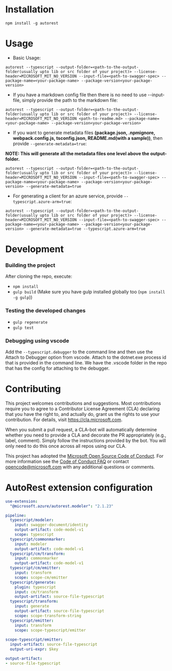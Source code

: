 
# Installation
```
npm install -g autorest
```

# Usage
- Basic Usage:
```
autorest --typescript --output-folder=<path-to-the-output-folder(usually upto lib or src folder of your project)> --license-header=MICROSOFT_MIT_NO_VERSION --input-file=<path-to-swagger-spec> --package-name=<your-package-name> --package-version<your-package-version>
```
- If you have a markdown config file then there is no need to use --input-file, simply provide the path to the markdown file:
```
autorest --typescript --output-folder=<path-to-the-output-folder(usually upto lib or src folder of your project)> --license-header=MICROSOFT_MIT_NO_VERSION <path-to-readme.md> --package-name=<your-package-name> --package-version<your-package-version>
```
- If you want to generate metadata files **__(package.json, .npmignore, webpack.config.js, tsconfig.json, README.md(with a sample))__**, then provide `--generate-metadata=true`:

**NOTE: This will generate all the __metadata__ files one level above the output-folder.**
```
autorest --typescript --output-folder=<path-to-the-output-folder(usually upto lib or src folder of your project)> --license-header=MICROSOFT_MIT_NO_VERSION --input-file=<path-to-swagger-spec> --package-name=<your-package-name> --package-version<your-package-version> --generate-metadata=true
```

- For generating a client for an azure service, provide `--typescript.azure-arm=true`:
```
autorest --typescript --output-folder=<path-to-the-output-folder(usually upto lib or src folder of your project)> --license-header=MICROSOFT_MIT_NO_VERSION --input-file=<path-to-swagger-spec> --package-name=<your-package-name> --package-version<your-package-version> --generate-metadata=true --typescript.azure-arm=true
```

# Development

### Building the project
After cloning the repo, execute:
- `npm install`
- `gulp build` (Make sure you have gulp installed globally too (`npm install -g gulp`))

### Testing the developed changes
- `gulp regenerate`
- `gulp test`

### Debugging using vscode
Add the `--typescript.debugger` to the command line and then use the Attach to Debugger option from vscode. Attach to the dotnet.exe process id that is provided in the command line.
We have the .vscode folder in the repo that has the config for attaching to the debugger.

# Contributing

This project welcomes contributions and suggestions.  Most contributions require you to agree to a
Contributor License Agreement (CLA) declaring that you have the right to, and actually do, grant us
the rights to use your contribution. For details, visit https://cla.microsoft.com.

When you submit a pull request, a CLA-bot will automatically determine whether you need to provide
a CLA and decorate the PR appropriately (e.g., label, comment). Simply follow the instructions
provided by the bot. You will only need to do this once across all repos using our CLA.

This project has adopted the [Microsoft Open Source Code of Conduct](https://opensource.microsoft.com/codeofconduct/).
For more information see the [Code of Conduct FAQ](https://opensource.microsoft.com/codeofconduct/faq/) or
contact [opencode@microsoft.com](mailto:opencode@microsoft.com) with any additional questions or comments.

# AutoRest extension configuration

``` yaml
use-extension:
  "@microsoft.azure/autorest.modeler": "2.1.23"

pipeline:
  typescript/modeler:
    input: swagger-document/identity
    output-artifact: code-model-v1
    scope: typescript
  typescript/commonmarker:
    input: modeler
    output-artifact: code-model-v1
  typescript/cm/transform:
    input: commonmarker
    output-artifact: code-model-v1
  typescript/cm/emitter:
    input: transform
    scope: scope-cm/emitter
  typescript/generate:
    plugin: typescript
    input: cm/transform
    output-artifact: source-file-typescript
  typescript/transform:
    input: generate
    output-artifact: source-file-typescript
    scope: scope-transform-string
  typescript/emitter:
    input: transform
    scope: scope-typescript/emitter
    
scope-typescript/emitter:
  input-artifact: source-file-typescript
  output-uri-expr: $key

output-artifact:
- source-file-typescript
```
